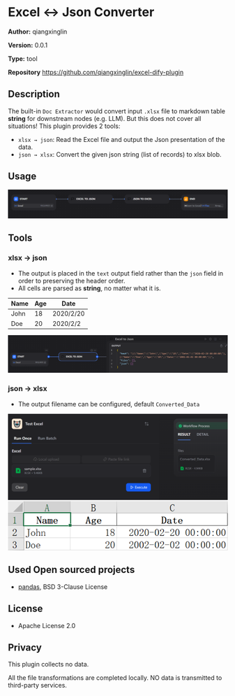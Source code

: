 # Excel ↔ Json Converter

**Author:** qiangxinglin

**Version:** 0.0.1

**Type:** tool

**Repository** https://github.com/qiangxinglin/excel-dify-plugin

## Description

The built-in `Doc Extractor` would convert input `.xlsx` file to markdown table **string** for downstream nodes (e.g. LLM). But this does not cover all situations! This plugin provides 2 tools:
- `xlsx → json`: Read the Excel file and output the Json presentation of the data.
- `json → xlsx`: Convert the given json string (list of records) to xlsx blob.



## Usage
![](_assets/workflow_usage.png)

## Tools

### xlsx → json

- The output is placed in the `text` output field rather than the `json` field in order to preserving the header order.
- All cells are parsed as **string**, no matter what it is.

| Name | Age | Date |
|------|-----|------|
| John |  18 |2020/2/20|
| Doe  |  20 |2020/2/2|


![](_assets/e2j_output.png)

### json → xlsx

- The output filename can be configured, default `Converted_Data`

![](_assets/workflow_run.png)
![](_assets/output_xlsx.png)


## Used Open sourced projects

- [pandas](https://github.com/pandas-dev/pandas), BSD 3-Clause License

## License
- Apache License 2.0


## Privacy

This plugin collects no data.

All the file transformations are completed locally. NO data is transmitted to third-party services.